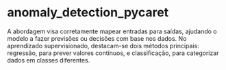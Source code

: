 # anomaly_detection_pycaret
A abordagem visa corretamente mapear entradas para saídas, ajudando o modelo a fazer previsões ou decisões com base nos dados. No aprendizado supervisionado, destacam-se dois métodos principais: regressão, para prever valores contínuos, e classificação, para categorizar dados em classes diferentes.

